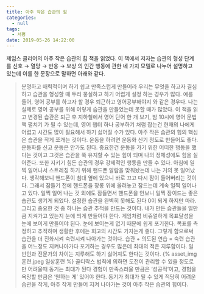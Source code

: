 ```yaml
---
title: 아주 작은 습관의 힘
categories:
  - null
tags:
  - 서평
date: 2019-05-26 14:22:00
---
```



제임스 클리어의 아주 작은 습관의 힘 책을 읽었다. 이 책에서 저자는 습관의 형성 단계를
신호 → 열망 → 반응 → 보상
의 인간 행동에 관한 네 가지 모델로 나누어 설명하고 있는데 이를 한 문장으로 말하면 아래와 같다.
>분명하고 매력적이며 하기 쉽고 만족스럽게 만들어라
우리는 무엇을 하고자 결심하고 습관을 형성할 때 두리 뭉실하고 하기 어렵게 설정 하는 경우가 많다.
예를 들어, 영어 공부를 하고자 할 경우 퇴근하고 영어공부해야지 와 같은 경우다. 나는 실제로 영어 공부를 위해 이렇게 습관을 만들었는데 못할 때가 많았다. 이 책을 읽고 변경된 습관은 퇴근 후 지하철에서 영어 단어 한 개 보기, 밤 10시에 영어 문법 책 펼치기 가 될 수 있는데, 영어 챕터 하나 공부하기 처럼 잡는건 현재의 나에게 어렵고 시간도 많이 필요해서 하기 싫어질 수가 있다. 아주 작은 습관의 힘의 핵심은 습관을 작게 쪼개는 것이다. 운동을 하려면 운동화 신기 정도로 만들어도 좋다. 운동화를 신고 운동은 안가도 된다. 중요한건 운동을 가기 위한 어떠한 행동을 했다는 것이고 그것은 습관을 쭉 유지할 수 있는 힘이 되며 나의 정체성에도 힘을 실어준다.
또한 지키기 힘든 습관의 경우 강제적인 행동을 만들 수 있다. 아침에 일찍 일어나서 스트레칭 하기 위해 핸드폰 알람을 맞춰놨는데 나는 거의 못 일어났다. 생각해보니 핸드폰이 침대 옆에 있으니 바로 끄고 다시 잠이 들어버리는 것이다. 그래서 잠들기 전에 핸드폰을 장롱 위에 올려놓고 잠드는데 계속 일찍 일어나고 있다. 일찍 일어 나는 것 외에도 잠들면서 핸드폰을 안보니 일찍 잠이드는 좋은 습관도 생기게 되었다.
설정한 습관을 완벽히 못해도 된다 0이 되게 하지만 마라.
그리고 중요한 것 중 하나는 습관 추적을 만드는 것이다. 내가 만든 습관들을 얼만큼 지켜가고 있는지 눈에 띄게 만들어야 한다. 게임처럼 비쥬얼하게 목표달성을 눈에 보이게 만들어야 된다. 눈에 보이는게 없기 때문에 쉽게 포기한다. 목표를 측정하고 추적하며 생활한 후에는 회고의 시간도 가지는게 좋다. 그렇게 함으로써 습관을 더 진화시켜 숙련시켜 나아가는 것이다. 
>습관 + 의도된 연습 = 숙련
습관을 어느정도 지켜나아가다 포기하는 경우도 많은데 최대의 적은 지루함이다. 일반인과 전문가의 차이는 지루해도 하기 싫어져도 한다는 것이다.
{% asset_img 훈련.jpeg 일상훈련 %}
골디락스 법칙에 의하면 
>도전이 관리할 수 있을 정도로만 어려울때 동기는 최대가 된다
경험이 만족스러울 만큼은 ‘성공적’이고, 경험을 욕망할 만큼은 ‘원하는 게’ 있어야 한다.
동기가 최대가 될 수 있게 적당히 어려운 습관을 작게, 아주 작게 만들어 지켜 나아가는 것이 아주 작은 습관의 힘이다.